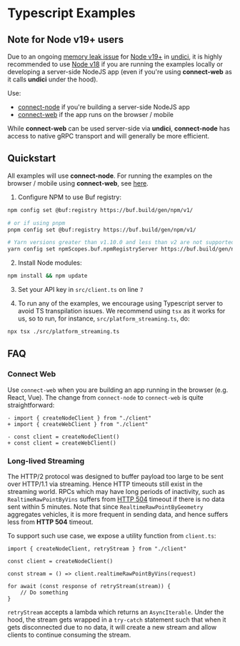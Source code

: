 # Typescript Examples

## Note for Node v19+ users

Due to an ongoing [memory leak issue](https://github.com/nodejs/undici/issues/2143) for <u>Node v19+</u> in [undici](https://github.com/nodejs/undici), it is highly recommended to use <u>Node v18</u> if you are running the examples locally or developing a server-side NodeJS app (even if you're using <strong>connect-web</strong> as it calls <strong>undici</strong> under the hood).

Use:
- [connect-node](https://connectrpc.com/docs/node/using-clients) if you're building a server-side NodeJS app
- [connect-web](https://connectrpc.com/docs/web/using-clients) if the app runs on the browser / mobile

While <strong>connect-web</strong> can be used server-side via <strong>undici</strong>, <strong>connect-node</strong> has access to native gRPC transport and will generally be more efficient.

## Quickstart

All examples will use <strong>connect-node</strong>. For running the examples on the browser / mobile using <strong>connect-web</strong>, see [here](#connect-web).

1. Configure NPM to use Buf registry:
```bash
npm config set @buf:registry https://buf.build/gen/npm/v1/

# or if using pnpm
pnpm config set @buf:registry https://buf.build/gen/npm/v1/

# Yarn versions greater than v1.10.0 and less than v2 are not supported
yarn config set npmScopes.buf.npmRegistryServer https://buf.build/gen/npm/v1/
```

2. Install Node modules:
```bash
npm install && npm update
```

3. Set your API key in `src/client.ts` on line `7`

4. To run any of the examples, we encourage using Typescript server to avoid TS transpilation issues. We recommend using `tsx` as it works for us, so to run, for instance, `src/platform_streaming.ts`, do:
```bash
npx tsx ./src/platform_streaming.ts
```

## FAQ

### Connect Web

Use `connect-web` when you are building an app running in the browser (e.g. React, Vue). The change from `connect-node` to `connect-web` is quite straightforward:
```TS
- import { createNodeClient } from "./client"
+ import { createWebClient } from "./client"

- const client = createNodeClient()
+ const client = createWebClient()
```

### Long-lived Streaming

The HTTP/2 protocol was designed to buffer payload too large to be sent over HTTP/1.1 via streaming. Hence HTTP timeouts still exist in the streaming world. RPCs which may have long periods of inactivity, such as `RealtimeRawPointByVins` suffers from [HTTP 504](https://developer.mozilla.org/en-US/docs/Web/HTTP/Status/504) timeout if there is no data sent within 5 minutes. Note that since `RealtimeRawPointByGeometry` aggregates vehicles, it is more frequent in sending data, and hence suffers less from <strong>HTTP 504</strong> timeout.

To support such use case, we expose a utility function from `client.ts`:
```TS
import { createNodeClient, retryStream } from "./client"

const client = createNodeClient()

const stream = () => client.realtimeRawPointByVins(request)

for await (const response of retryStream(stream)) {
    // Do something
}
```

`retryStream` accepts a lambda which returns an `AsyncIterable`. Under the hood, the stream gets wrapped in a `try-catch` statement such that when it gets disconnected due to no data, it will create a new stream and allow clients to continue consuming the stream.
